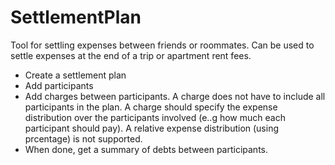 # SettlementPlan
Tool for settling expenses between friends or roommates. 
Can be used to settle expenses at the end of a trip or apartment rent fees.

 - Create a settlement plan
 - Add participants
 - Add charges between participants. 
A charge does not have to include all participants in the plan. 
A charge should specify the expense distribution over the participants involved (e..g how much each participant should pay).
A relative expense distribution (using prcentage) is not supported.
 - When done, get a summary of debts between participants.
